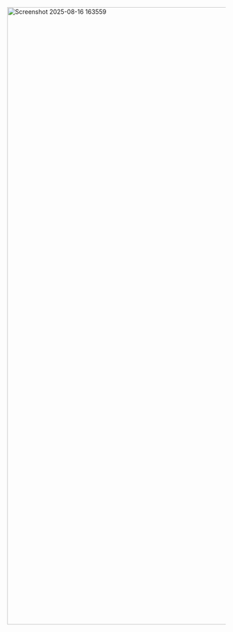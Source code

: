 <img width="1457" height="1424" alt="Screenshot 2025-08-16 163559" src="https://github.com/user-attachments/assets/835767f9-4e86-4a9e-b374-8ae6f404dcee" />
